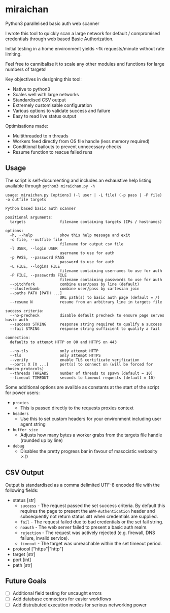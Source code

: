 # miraichan
Python3 parallelised basic auth web scanner

I wrote this tool to quickly scan a large network for default / compromised credentials through web based Basic Authorization.

Initial testing in a home environment yields ~1k requests/minute without rate limiting.

Feel free to cannibalise it to scale any other modules and functions for large numbers of targets!

Key objectives in designing this tool:
- Native to python3
- Scales well with large networks
- Standardised CSV output
- Extremely customisable configuration
- Various options to validate success and failure
- Easy to read live status output

Optimisations made:
- Multithreaded to n threads
- Workers feed directly from OS file handle (less memory required)
- Conditional bailouts to prevent unnecessary checks
- Resume function to rescue failed runs

## Usage
The script is self-documenting and includes an exhaustive help listing available through `python3 miraichan.py -h`

```
usage: miraichan.py [options] (-l user | -L file) (-p pass | -P file) -o outfile targets

Python based basic auth scanner

positional arguments:
  targets               filename containing targets (IPs / hostnames)

options:
  -h, --help            show this help message and exit
  -o file, --outfile file
                        filename for output csv file
  -l USER, --login USER
                        username to use for auth
  -p PASS, --password PASS
                        password to use for auth
  -L FILE, --logins FILE
                        filename containing usernames to use for auth
  -P FILE, --passwords FILE
                        filename containing passwords to use for auth
  --pitchfork           combine user/pass by line (default)
  --clusterbomb         combine user/pass by cartesian join
  --paths PATH [PATH ...]
                        URL path(s) to basic auth page (default = /)
  --resume N            resume from an arbitrary line in targets file

success criteria:
  --no-precheck         disable default precheck to ensure page serves basic auth
  --success STRING      response string required to qualify a success
  --fail STRING         response string sufficient to qualify a fail

connection:
  defaults to attempt HTTP on 80 and HTTPS on 443

  --no-tls              only attempt HTTP
  --tls                 only attempt HTTPS
  --verify              enable TLS certificate verification
  --ports X [X ...]     port(s) to connect on (will be forced for chosen protocols)
  --threads THREADS     number of threads to spawn (default = 10)
  --timeout TIMEOUT     seconds to timeout requests (default = 10)
```

Some additional options are availble as constants at the start of the script for power users:
- `proxies`
  - This is passed directly to the requests proxies context
- `headers`
  - Use this to set custom headers for your environment including user agent string
- `buffer_size`
  - Adjusts how many bytes a worker grabs from the targets file handle (rounded up by line)
- `debug`
  - Disables the pretty progress bar in favour of masocistic verbosity >:D

## CSV Output

Output is standardised as a comma delimited UTF-8 encoded file with the following fields:
- status [str]
  - `success` - The request passed the set success criteria. By default this requires the page to present the `WWW-Authentication` header and subsequently not return status `401` when credentials are supplied.
  - `fail` - The request failed due to bad credentials or the set fail string.
  - `noauth` - The web server failed to present a basic auth realm.
  - `rejection` - The request was actively rejected (e.g. firewall, DNS failure, invalid service).
  - `timeout` - The target was unreachable within the set timeout period.
- protocol ["https"|"http"]
- target [str]
- port [int]
- path [str]

## Future Goals
- [ ] Additional field testing for uncaught errors
- [ ] Add database connectors for easier workflows
- [ ] Add distrubuted execution modes for serious networking power
